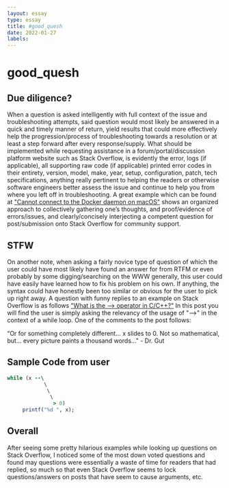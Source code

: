```yaml
---
layout: essay
type: essay
title: #good_quesh
date: 2022-01-27
labels:
---
```


#           good_quesh
##          Due diligence? 

When a question is asked intelligently with full context of the issue and 
 troubleshooting attempts, said question would most likely be answered in a quick 
and timely manner of return, yield results that could more effectively help the 
progression/process of troubleshooting towards a resolution or at least a step 
forward after every response/supply. What should be implemented while requesting 
assistance in a forum/portal/discussion platform website such as Stack Overflow, 
is evidently the error, logs (if applicable), all supporting raw code (if 
applicable) printed error codes in their entirety, version, model, make, year, 
setup, configuration, patch, tech specifications, anything really pertinent to 
helping the readers or otherwise software engineers better assess the issue and 
continue to help you from where you left off in troubleshooting. A great example 
which can be found at <a href=”https://stackoverflow.com/questions/44084846/cannot-connect-to-the-docker-daemon-on-macos”>"Cannot connect to the Docker daemon on macOS"</a> shows an organized approach to collectively gathering one’s thoughts,
and proof/evidence of errors/issues, and clearly/concisely interjecting a 
competent question for post/submission onto Stack Overflow for community support.

##    STFW
            
On another note, when asking a fairly novice type of question of which 
the user could have most likely have found an answer for from RTFM or even 
probably by some digging/searching on the WWW generally, this user could have 
easily have learned how to fix his problem on his own. If anything, the syntax 
could have honestly been too similar or obvious for the user to pick up right 
away. A question with funny replies to an example on Stack Overflow is as 
follows <a href=”https://stackoverflow.com/questions/1642028/what-is-the-operator-in-c-c/8909176#8909176”>"What is the --> operator in C/C++?"</a>
In this post you will find the user is simply asking the relevancy of the usage 
of "-->" in the context of a while loop. One of the comments to the post follows:

“Or for something completely different... x slides to 0. Not so 
mathematical, but... every picture paints a thousand words..." - Dr. Gut

##    Sample Code from user
```ruby
while (x --\
            \
             \
              \
               > 0)
     printf("%d ", x); 
```

##    Overall
            
After seeing some pretty hilarious examples while looking up questions on 
Stack Overflow, I noticed some of the most down voted questions and found may 
questions were essentially a waste of time for readers that had replied, so much 
so that even Stack Overflow seems to lock questions/answers on posts that have 
seem to cause arguments, etc. 

